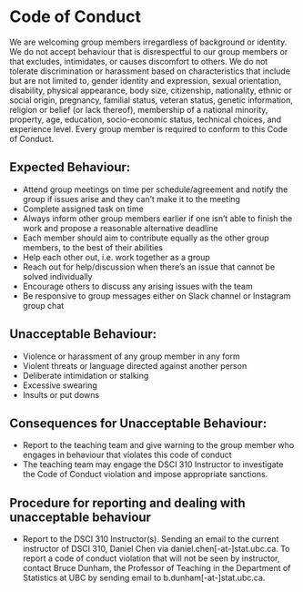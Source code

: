 # Code of Conduct
We are welcoming group members irregardless of background or identity. We do not accept behaviour that is disrespectful to our group members or that excludes, intimidates, or causes discomfort to others. We do not tolerate discrimination or harassment based on characteristics that include but are not limited to, gender identity and expression, sexual orientation, disability, physical appearance, body size, citizenship, nationality, ethnic or social origin, pregnancy, familial status, veteran status, genetic information, religion or belief (or lack thereof), membership of a national minority, property, age, education, socio-economic status, technical choices, and experience level. Every group member is required to conform to this Code of Conduct. 

## Expected Behaviour:
- Attend group meetings on time per schedule/agreement and notify the group if issues arise and they can’t make it to the meeting
- Complete assigned task on time
- Always inform other group members earlier if one isn’t able to finish the work and propose a reasonable alternative deadline
- Each member should aim to contribute equally as the other group members, to the best of their abilities
- Help each other out, i.e. work together as a group
- Reach out for help/discussion when there’s an issue that cannot be solved individually
- Encourage others to discuss any arising issues with the team
- Be responsive to group messages either on Slack channel or Instagram group chat

## Unacceptable Behaviour:
- Violence or harassment of any group member in any form
- Violent threats or language directed against another person
- Deliberate intimidation or stalking
- Excessive swearing
- Insults or put downs

## Consequences for Unacceptable Behaviour:
- Report to the teaching team and give warning to the group member who engages in behaviour that violates this code of conduct
- The teaching team may engage the DSCI 310 Instructor to investigate the Code of Conduct violation and impose appropriate sanctions.

## Procedure for reporting and dealing with unacceptable behaviour
- Report to the DSCI 310 Instructor(s). Sending an email to the current instructor of DSCI 310, Daniel Chen via daniel.chen[-at-]stat.ubc.ca. To report a code of conduct violation that will not be seen by instructor, contact Bruce Dunham, the Professor of Teaching in the Department of Statistics at UBC by sending email to b.dunham[-at-]stat.ubc.ca.
